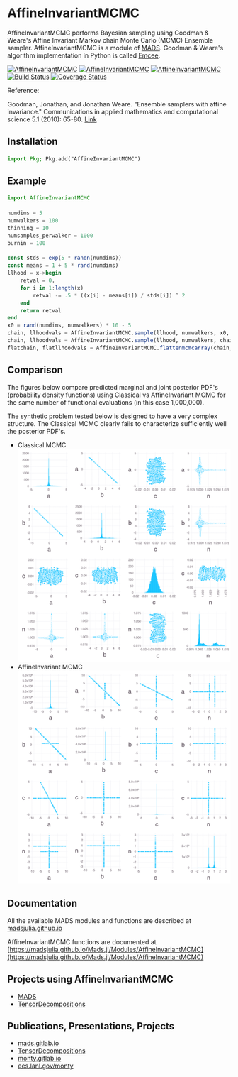 AffineInvariantMCMC
===================

AffineInvariantMCMC performs Bayesian sampling using Goodman & Weare's Affine Invariant Markov chain Monte Carlo (MCMC) Ensemble sampler.
AffineInvariantMCMC is a module of [MADS](http://madsjulia.github.io/Mads.jl).
Goodman & Weare's algorithm implementation in Python is called [Emcee](http://dan.iel.fm/emcee).

[![AffineInvariantMCMC](http://pkg.julialang.org/badges/AffineInvariantMCMC_0.5.svg)](http://pkg.julialang.org/?pkg=AffineInvariantMCMC&ver=0.5)
[![AffineInvariantMCMC](http://pkg.julialang.org/badges/AffineInvariantMCMC_0.6.svg)](http://pkg.julialang.org/?pkg=AffineInvariantMCMC&ver=0.6)
[![AffineInvariantMCMC](http://pkg.julialang.org/badges/AffineInvariantMCMC_0.7.svg)](http://pkg.julialang.org/?pkg=AffineInvariantMCMC&ver=0.7)
[![Build Status](https://travis-ci.org/madsjulia/AffineInvariantMCMC.jl.svg?branch=master)](https://travis-ci.org/madsjulia/AffineInvariantMCMC.jl)
[![Coverage Status](https://coveralls.io/repos/madsjulia/AffineInvariantMCMC.jl/badge.svg?branch=master)](https://coveralls.io/r/madsjulia/AffineInvariantMCMC.jl?branch=master)

Reference:

Goodman, Jonathan, and Jonathan Weare. "Ensemble samplers with affine invariance." Communications in applied mathematics and computational science 5.1 (2010): 65-80. [Link](http://msp.org/camcos/2010/5-1/p04.xhtml)

Installation
-----------

```julia
import Pkg; Pkg.add("AffineInvariantMCMC")
```

Example
--------

```julia
import AffineInvariantMCMC

numdims = 5
numwalkers = 100
thinning = 10
numsamples_perwalker = 1000
burnin = 100

const stds = exp(5 * randn(numdims))
const means = 1 + 5 * rand(numdims)
llhood = x->begin
	retval = 0.
	for i in 1:length(x)
		retval -= .5 * ((x[i] - means[i]) / stds[i]) ^ 2
	end
	return retval
end
x0 = rand(numdims, numwalkers) * 10 - 5
chain, llhoodvals = AffineInvariantMCMC.sample(llhood, numwalkers, x0, burnin, 1)
chain, llhoodvals = AffineInvariantMCMC.sample(llhood, numwalkers, chain[:, :, end], numsamples_perwalker, thinning)
flatchain, flatllhoodvals = AffineInvariantMCMC.flattenmcmcarray(chain, llhoodvals)
```

Comparison
----------

The figures below compare predicted marginal and joint posterior PDF's (probability density functions) using Classical vs AffineInvariant MCMC for the same number of functional evaluations (in this case 1,000,000).

The synthetic problem tested below is designed to have a very complex structure.
The Classical MCMC clearly fails to characterize sufficiently well the  posterior PDF's.

- Classical MCMC ![ClassicalMCMC](/examples/ClassicalMCMC_w1000000.png)
- AffineInvariant MCMC ![AffineInvariantMCMC](/examples/AffineInvariantMCMC_w1000000.png)

Documentation
-------------

All the available MADS modules and functions are described at [madsjulia.github.io](http://madsjulia.github.io/Mads.jl)

AffineInvariantMCMC functions are documented at [https://madsjulia.github.io/Mads.jl/Modules/AffineInvariantMCMC](https://madsjulia.github.io/Mads.jl/Modules/AffineInvariantMCMC)

Projects using AffineInvariantMCMC
-----------------

* [MADS](https://github.com/madsjulia)
* [TensorDecompositions](https://github.com/TensorDecompositions)

Publications, Presentations, Projects
--------------------------

* [mads.gitlab.io](http://mads.gitlab.io)
* [TensorDecompositions](https://tensordecompositions.github.io)
* [monty.gitlab.io](http://monty.gitlab.io)
* [ees.lanl.gov/monty](https://www.lanl.gov/orgs/ees/staff/monty)